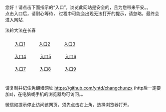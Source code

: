 您好！请点击下面指示的“入口”，浏览此网站是安全的，且为您带来平安。。 <br/>
点击入口后，请耐心等待， 过程中可能会出现无法打开的提示，请忽略，最终会进入网站. </br>

法轮大法在长春<br/>
<div style="padding:10px"><a style="margin:20px" target="_blank" href="https://d150132p095yg9.cloudfront.net/2Qpsp?xgqxazmi" id="ccLink1" rel="nofollow">入口1</a> <a target="_blank" style="margin:20px" href="https://d2y0ota94uy0j3.cloudfront.net/2Qpsp?fqvuj" id="ccLink2" rel="nofollow">入口2</a> <a style="margin:20px" target="_blank" href="https://dpkhbvlp9hfma.cloudfront.net/2Qpsp?xcdubx" id="ccLink3" rel="nofollow">入口3</a></div>

<div style="padding:10px" ><a style="margin:20px" target="_blank" href="https://d150132p095yg9.cloudfront.net/2Qpsp?xgqxazmi" id="ccLink4" rel="nofollow">入口4</a> <a style="margin:20px" href="https://d2y0ota94uy0j3.cloudfront.net/2Qpsp?fqvuj" target="_blank" id="ccLink5" rel="nofollow">入口5</a> <a style="margin:20px" href="https://dpkhbvlp9hfma.cloudfront.net/2Qpsp?xcdubx" target="_blank" id="ccLink6" rel="nofollow">入口6</a></div>

<div style="padding:10px"><a style="margin:20px" target="_blank" href="https://d150132p095yg9.cloudfront.net/2Qpsp?xgqxazmi" id="ccLink7" rel="nofollow">入口7</a> <a style="margin:20px" href="https://d2y0ota94uy0j3.cloudfront.net/2Qpsp?fqvuj" target="_blank" id="ccLink8" rel="nofollow">入口8</a> <a style="margin:20px" target="_blank" href="https://dpkhbvlp9hfma.cloudfront.net/2Qpsp?xcdubx" id="ccLink9" rel="nofollow">入口9</a></div>

<br/>



请复制并记住免翻墙网址 https://github.com/yntd/changchunzx (http后一定要加s)，在电脑或手机的浏览器均可访问。。<br/>

微信如提示停止访问该网页，须先点击右上角，选择浏览器打开。
